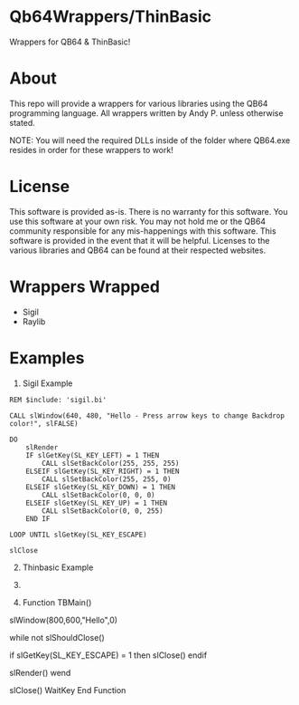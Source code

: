 # Qb64Wrappers/ThinBasic
Wrappers for QB64 & ThinBasic!

# About
This repo will provide a wrappers for various libraries using the QB64 programming language. All wrappers written by Andy P. unless otherwise stated. 

NOTE: You will need the required DLLs inside of the folder where QB64.exe resides in order for these wrappers to work!

# License
This software is provided as-is. There is no warranty for this software. You use this software at your own risk. You may not hold me or the QB64 community responsible for any mis-happenings with this software. This software is provided in the event that it will be helpful. Licenses to the various libraries and QB64 can be found at their respected websites. 

# Wrappers Wrapped
* Sigil
* Raylib

# Examples
1. Sigil Example

```VB
REM $include: 'sigil.bi'

CALL slWindow(640, 480, "Hello - Press arrow keys to change Backdrop color!", slFALSE)

DO
    slRender
    IF slGetKey(SL_KEY_LEFT) = 1 THEN
        CALL slSetBackColor(255, 255, 255)
    ELSEIF slGetKey(SL_KEY_RIGHT) = 1 THEN
        CALL slSetBackColor(255, 255, 0)
    ELSEIF slGetKey(SL_KEY_DOWN) = 1 THEN
        CALL slSetBackColor(0, 0, 0)
    ELSEIF slGetKey(SL_KEY_UP) = 1 THEN
        CALL slSetBackColor(0, 0, 255)
    END IF

LOOP UNTIL slGetKey(SL_KEY_ESCAPE)

slClose
```

2. Thinbasic Example
3. ```Basic
4. Function TBMain()

slWindow(800,600,"Hello",0)

while not slShouldClose()

if slGetKey(SL_KEY_ESCAPE) = 1 then
  slClose()
endif

slRender()
wend

slClose()
WaitKey
End Function
```

